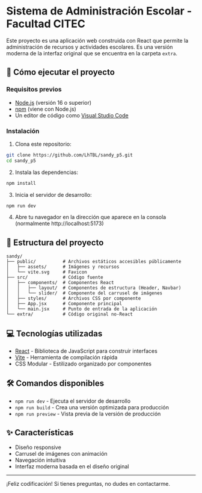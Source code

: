 # Sistema de Administración Escolar - Facultad CITEC

Este proyecto es una aplicación web construida con React que permite la administración de recursos y actividades escolares. Es una versión moderna de la interfaz original que se encuentra en la carpeta `extra`.

## 🚀 Cómo ejecutar el proyecto

### Requisitos previos
- [Node.js](https://nodejs.org/) (versión 16 o superior)
- [npm](https://www.npmjs.com/) (viene con Node.js)
- Un editor de código como [Visual Studio Code](https://code.visualstudio.com/)

### Instalación

1. Clona este repositorio:
```bash
git clone https://github.com/LhTBL/sandy_p5.git
cd sandy_p5
```

2. Instala las dependencias:
```bash
npm install
```

3. Inicia el servidor de desarrollo:
```bash
npm run dev
```

4. Abre tu navegador en la dirección que aparece en la consola (normalmente http://localhost:5173)

## 📂 Estructura del proyecto

```
sandy/
├── public/          # Archivos estáticos accesibles públicamente
│   ├── assets/      # Imágenes y recursos
│   └── vite.svg     # Favicon
├── src/             # Código fuente
│   ├── components/  # Componentes React
│   │   ├── layout/  # Componentes de estructura (Header, Navbar)
│   │   └── slider/  # Componente del carrusel de imágenes
│   ├── styles/      # Archivos CSS por componente
│   ├── App.jsx      # Componente principal
│   └── main.jsx     # Punto de entrada de la aplicación
└── extra/           # Código original no-React 
```

## 💻 Tecnologías utilizadas

- [React](https://reactjs.org/) - Biblioteca de JavaScript para construir interfaces
- [Vite](https://vitejs.dev/) - Herramienta de compilación rápida
- CSS Modular - Estilizado organizado por componentes

## 🛠️ Comandos disponibles

- `npm run dev` - Ejecuta el servidor de desarrollo
- `npm run build` - Crea una versión optimizada para producción
- `npm run preview` - Vista previa de la versión de producción

## ✨ Características

- Diseño responsive
- Carrusel de imágenes con animación
- Navegación intuitiva
- Interfaz moderna basada en el diseño original

---
¡Feliz codificación! Si tienes preguntas, no dudes en contactarme.
